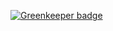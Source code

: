 
[![Greenkeeper badge](https://badges.greenkeeper.io/polkadot-js/dotstats-server.svg)](https://greenkeeper.io/)
